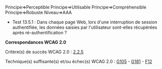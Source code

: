 Principe=>Perceptible
Principe=>Utilisable
Principe=>Compréhensible
Principe=>Robuste
Niveau=>AAA

*   Test 13.5.1 : Dans chaque page Web, lors d'une interruption de session authentifiée, les données saisies par l'utilisateur sont-elles récupérées après ré-authentification ?

**Correspondances WCAG 2.0**

Critère(s) de succès WCAG 2.0 : [2.2.5](http://www.w3.org/Translations/WCAG20-fr/#time-limits-server-timeout)

Technique(s) suffisante(s) et/ou échec(s) WCAG 2.0 : [G105](http://www.w3.org/TR/WCAG-TECHS/G105.html) - [G181](http://www.w3.org/TR/WCAG-TECHS/G181.html) - [F12](http://www.w3.org/TR/WCAG-TECHS/F12.html)
